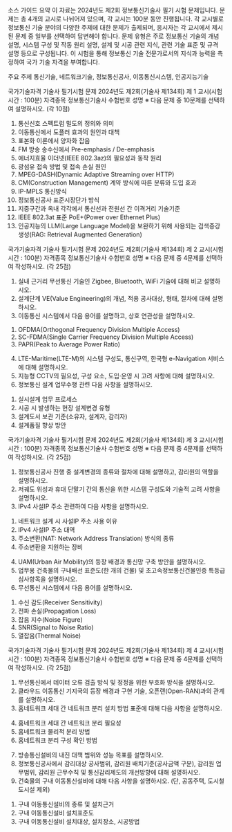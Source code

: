 소스 가이드
요약
이 자료는 2024년도 제2회 정보통신기술사 필기 시험 문제입니다. 문제는 총 4개의 교시로 나뉘어져 있으며, 각 교시는 100분 동안 진행됩니다. 각 교시별로 정보통신 기술 분야의 다양한 주제에 대한 문제가 출제되며, 응시자는 각 교시에서 제시된 문제 중 일부를 선택하여 답변해야 합니다. 문제 유형은 주로 정보통신 기술의 개념 설명, 시스템 구성 및 작동 원리 설명, 설계 및 시공 관련 지식, 관련 기술 표준 및 규격 설명 등으로 구성됩니다. 이 시험을 통해 정보통신 기술 전문가로서의 지식과 능력을 측정하여 국가 기술 자격을 부여합니다.

주요 주제
통신기술, 네트워크기술, 정보통신공사, 이동통신시스템, 인공지능기술

국가기술자격 기술사 필기시험 문제
2024년도 제2회(기술사 제134회) 제 1 교시(시험시간 : 100분)
자격종목 정보통신기술사 수험번호 성명
※ 다음 문제 중 10문제를 선택하여 설명하시오. (각 10점)
1. 통신신호 스펙트럼 밀도의 정의와 의미
2. 이동통신에서 도플러 효과의 원인과 대책
3. 표본화 이론에서 양자화 잡음
4. FM 방송 송수신에서 Pre-emphasis / De-emphasis
5. 에너지효율 이더넷(IEEE 802.3az)의 필요성과 동작 원리
6. 광섬유 접속 방법 및 접속 손실 원인
7. MPEG-DASH(Dynamic Adaptive Streaming over HTTP)
8. CM(Construction Management) 계약 방식에 따른 분류와 도입 효과
9. IP-MPLS 통신방식
10. 정보통신공사 표준시장단가 방식
11. 지중구간과 옥내 각각에서 통신선과 전원선 간 이격거리 기술기준
12. IEEE 802.3at 표준 PoE+(Power over Ethernet Plus)
13. 인공지능의 LLM(Large Language Model)을 보완하기 위해 사용되는 검색증강생성(RAG: Retrieval Augmented Generation)

국가기술자격 기술사 필기시험 문제
2024년도 제2회(기술사 제134회) 제 2 교시(시험시간 : 100분)
자격종목 정보통신기술사 수험번호 성명
※ 다음 문제 중 4문제를 선택하여 작성하시오. (각 25점)
1. 실내 근거리 무선통신 기술인 Zigbee, Bluetooth, WiFi 기술에 대해 비교 설명하시오.
2. 설계단계 VE(Value Engineering)의 개념, 적용 공사대상, 형태, 절차에 대해 설명하시오.
3. 이동통신 시스템에서 다음 용어를 설명하고, 상호 연관성을 설명하시오.
1) OFDMA(Orthogonal Frequency Division Multiple Access)
2) SC-FDMA(Single Carrier Frequency Division Multiple Access)
3) PAPR(Peak to Average Power Ratio)
4. LTE-Maritime(LTE-M)의 시스템 구성도, 통신구역, 한국형 e-Navigation 서비스에
대해 설명하시오.
5. 지능형 CCTV의 필요성, 구성 요소, 도입·운영 시 고려 사항에 대해
설명하시오.
6. 정보통신 설계 업무수행 관련 다음 사항을 설명하시오.
1) 실시설계 업무 프로세스
2) 시공 시 발생하는 현장 설계변경 유형
3) 설계도서 보관 기준(소유자, 설계자, 감리자)
4) 설계품질 향상 방안

국가기술자격 기술사 필기시험 문제
2024년도 제2회(기술사 제134회) 제 3 교시(시험시간 : 100분)
자격종목 정보통신기술사 수험번호 성명
※ 다음 문제 중 4문제를 선택하여 작성하시오. (각 25점)
1. 정보통신공사 진행 중 설계변경의 종류와 절차에 대해 설명하고, 감리원의
역할을 설명하시오.
2. 저궤도 위성과 휴대 단말기 간의 통신을 위한 시스템 구성도와 기술적
고려 사항을 설명하시오.
3. IPv4 사설IP 주소 관련하여 다음 사항을 설명하시오.
1) 네트워크 설계 시 사설IP 주소 사용 이유
2) IPv4 사설IP 주소 대역
3) 주소변환(NAT: Network Address Translation) 방식의 종류
4) 주소변환을 지원하는 장비
4. UAM(Urban Air Mobility)의 등장 배경과 통신망 구축 방안을 설명하시오.
5. 업무용 건축물의 구내배선 표준도(한 개의 건물) 및 초고속정보통신건물인증 특등급 심사항목을 설명하시오.
6. 무선통신 시스템에서 다음 용어를 설명하시오.
1) 수신 감도(Receiver Sensitivity)
2) 전파 손실(Propagation Loss)
3) 잡음 지수(Noise Figure)
4) SNR(Signal to Noise Ratio)
5) 열잡음(Thermal Noise)

국가기술자격 기술사 필기시험 문제
2024년도 제2회(기술사 제134회) 제 4 교시(시험시간 : 100분)
자격종목 정보통신기술사 수험번호 성명
※ 다음 문제 중 4문제를 선택하여 작성하시오. (각 25점)
1. 무선통신에서 데이터 오류 검출 방식 및 정정을 위한 부호화 방식을 설명하시오.
2. 클라우드 이동통신 기지국의 등장 배경과 구현 기술, 오픈랜(Open-RAN)과의 관계를 설명하시오.
3. 홈네트워크 세대 간 네트워크 분리 설치 방법 표준에 대해 다음 사항을 설명하시오.
4) 홈네트워크 세대 간 네트워크 분리 필요성
5) 홈네트워크 물리적 분리 방법
6) 홈네트워크 분리 구성 확인 방법
7. 방송통신설비의 내진 대책 범위와 성능 목표를 설명하시오.
8. 정보통신공사에서 감리대상 공사범위, 감리원 배치기준(공사금액 구분), 감리원 업무범위, 감리원 근무수칙 및 통신감리제도의 개선방향에 대해 설명하시오.
6. 건축물의 구내 이동통신설비에 대해 다음 사항을 설명하시오.
(단, 공동주택, 도시철도시설 제외)
1) 구내 이동통신설비의 종류 및 설치근거
2) 구내 이동통신설비 설치표준도
3) 구내 이동통신설비 설치대상, 설치장소, 시공방법
